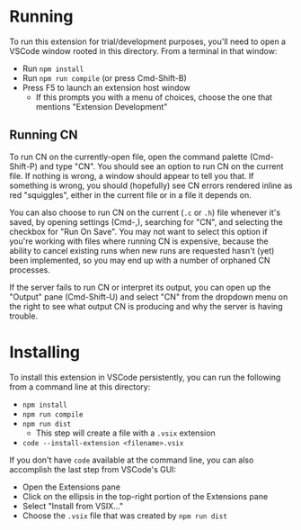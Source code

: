 # Running

To run this extension for trial/development purposes, you'll need to open a
VSCode window rooted in this directory. From a terminal in that window:
- Run `npm install`
- Run `npm run compile` (or press Cmd-Shift-B)
- Press F5 to launch an extension host window
  - If this prompts you with a menu of choices, choose the one that mentions
    "Extension Development"

## Running CN

To run CN on the currently-open file, open the command palette (Cmd-Shift-P) and
type "CN". You should see an option to run CN on the current file. If nothing is
wrong, a window should appear to tell you that. If something is wrong, you
should (hopefully) see CN errors rendered inline as red "squiggles", either in
the current file or in a file it depends on.

You can also choose to run CN on the current (`.c` or `.h`) file whenever it's
saved, by opening settings (Cmd-,), searching for "CN", and selecting the
checkbox for "Run On Save". You may not want to select this option if you're
working with files where running CN is expensive, because the ability to cancel
existing runs when new runs are requested hasn't (yet) been implemented, so you
may end up with a number of orphaned CN processes.

If the server fails to run CN or interpret its output, you can open up the
"Output" pane (Cmd-Shift-U) and select "CN" from the dropdown menu on the right
to see what output CN is producing and why the server is having trouble.


# Installing

To install this extension in VSCode persistently, you can run the following from
a command line at this directory:
- `npm install`
- `npm run compile`
- `npm run dist`
  - This step will create a file with a `.vsix` extension
- `code --install-extension <filename>.vsix`

If you don't have `code` available at the command line, you can also accomplish
the last step from VSCode's GUI:
- Open the Extensions pane
- Click on the ellipsis in the top-right portion of the Extensions pane
- Select "Install from VSIX..."
- Choose the `.vsix` file that was created by `npm run dist`
